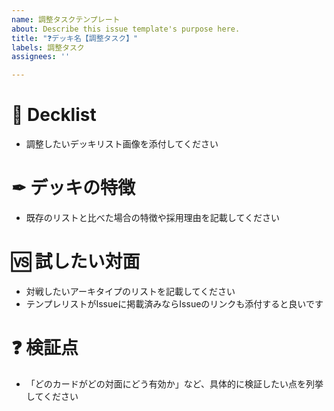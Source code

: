 ```yaml
---
name: 調整タスクテンプレート
about: Describe this issue template's purpose here.
title: "❓デッキ名【調整タスク】"
labels: 調整タスク
assignees: ''

---
```


# 🌋  Decklist
- 調整したいデッキリスト画像を添付してください

# ✒ デッキの特徴
- 既存のリストと比べた場合の特徴や採用理由を記載してください

# 🆚 試したい対面
- 対戦したいアーキタイプのリストを記載してください
- テンプレリストがIssueに掲載済みならIssueのリンクも添付すると良いです

# ❓ 検証点
- 「どのカードがどの対面にどう有効か」など、具体的に検証したい点を列挙してください
